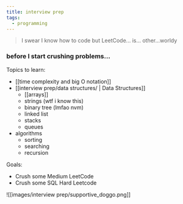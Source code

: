 ```yaml
---
title: interview prep
tags:
  - programming
---
```

>I swear I know how to code but LeetCode... is... other...worldy

### before I start crushing problems...

Topics to learn:
- [[time complexity and big O notation]]
- [[interview prep/data structures/ | Data Structures]]
	- [[arrays]]
	- strings (wtf i know this)
	- binary tree (lmfao nvm)
	- linked list
	- stacks
	- queues 
- algorithms
	- sorting
	- searching
	- recursion

Goals:
- Crush some Medium LeetCode
- Crush some SQL Hard Leetcode

![[images/interview prep/supportive_doggo.png]]